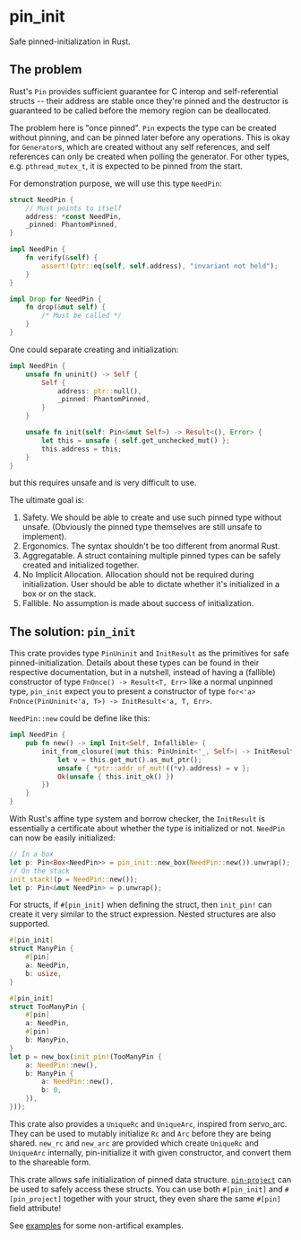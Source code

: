 # pin_init

Safe pinned-initialization in Rust.

## The problem

Rust's `Pin` provides sufficient guarantee for C interop and self-referential
structs -- their address are stable once they're pinned and the destructor is
guaranteed to be called before the memory region can be deallocated.

The problem here is "once pinned". `Pin` expects the type can be created without
pinning, and can be pinned later before any operations. This is okay for
`Generator`s, which are created without any self references, and self references
can only be created when polling the generator. For other types, e.g.
`pthread_mutex_t`, it is expected to be pinned from the start.

For demonstration purpose, we will use this type `NeedPin`:
```rust
struct NeedPin {
	// Must points to itself
    address: *const NeedPin,
    _pinned: PhantomPinned,
}

impl NeedPin {
    fn verify(&self) {
        assert!(ptr::eq(self, self.address), "invariant not held");
    }
}

impl Drop for NeedPin {
    fn drop(&mut self) {
        /* Must be called */
    }
}
```

One could separate creating and initialization:
```rust
impl NeedPin {
    unsafe fn uninit() -> Self {
        Self {
            address: ptr::null(),
            _pinned: PhantomPinned,
        }
    }

    unsafe fn init(self: Pin<&mut Self>) -> Result<(), Error> {
        let this = unsafe { self.get_unchecked_mut() };
        this.address = this;
    }
}
```
but this requires unsafe and is very difficult to use.

The ultimate goal is:
1. Safety. We should be able to create and use such pinned type without unsafe.
   (Obviously the pinned type themselves are still unsafe to implement).
2. Ergonomics. The syntax shouldn't be too different from anormal Rust.
3. Aggregatable. A struct containing multiple pinned types can be safely
   created and initialized together.
4. No Implicit Allocation. Allocation should not be required during initialization.
   User should be able to dictate whether it's initialized in a box or on the stack.
5. Fallible. No assumption is made about success of initialization.

## The solution: `pin_init`

This crate provides type `PinUninit` and `InitResult` as the primitives
for safe pinned-initialization. Details about these types can be found in
their respective documentation, but in a nutshell, instead of having a (fallible)
constructor of type `FnOnce() -> Result<T, Err>` like a normal unpinned type,
`pin_init` expect you to present a constructor of type
`for<'a> FnOnce(PinUninit<'a, T>) -> InitResult<'a, T, Err>`.

`NeedPin::new` could be define like this:
```rust
impl NeedPin {
    pub fn new() -> impl Init<Self, Infallible> {
        init_from_closure(|mut this: PinUninit<'_, Self>| -> InitResult<'_, Self, Infallible> {
            let v = this.get_mut().as_mut_ptr();
            unsafe { *ptr::addr_of_mut!((*v).address) = v };
            Ok(unsafe { this.init_ok() })
        })
    }
}
```

With Rust's affine type system and borrow checker, the `InitResult` is
essentially a certificate about whether the type is initialized or not.
`NeedPin` can now be easily initialized:
```rust
// In a box
let p: Pin<Box<NeedPin>> = pin_init::new_box(NeedPin::new()).unwrap();
// On the stack
init_stack!(p = NeedPin::new());
let p: Pin<&mut NeedPin> = p.unwrap();
```

For structs, if `#[pin_init]` when defining the struct, then
`init_pin!` can create it very similar to the struct expression. Nested
structures are also supported.

```rust
#[pin_init]
struct ManyPin {
    #[pin]
    a: NeedPin,
    b: usize,
}

#[pin_init]
struct TooManyPin {
    #[pin]
    a: NeedPin,
    #[pin]
    b: ManyPin,
}
let p = new_box(init_pin!(TooManyPin {
    a: NeedPin::new(),
    b: ManyPin {
        a: NeedPin::new(),
        b: 0,
    }),
}));
```

This crate also provides a `UniqueRc` and `UniqueArc`, inspired from servo_arc.
They can be used to mutably initialize `Rc` and `Arc` before they are being shared.
`new_rc` and `new_arc` are provided which create `UniqueRc` and `UniqueArc`
internally, pin-initialize it with given constructor, and convert them to the shareable form.

This crate allows safe initialization of pinned data structure.
[`pin-project`](https://github.com/taiki-e/pin-project) can be used to safely access these structs. You can
use both `#[pin_init]` and `#[pin_project]` together with your struct, they even share the same
`#[pin]` field attribute!

See [examples](examples) for some non-artifical examples.
